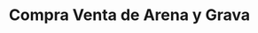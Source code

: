 ---
title: "Compra Venta de Arena y Grava"
url: /toluca-de-lerdo/compra-venta-de-arena-y-grava/
shop: comercio
---